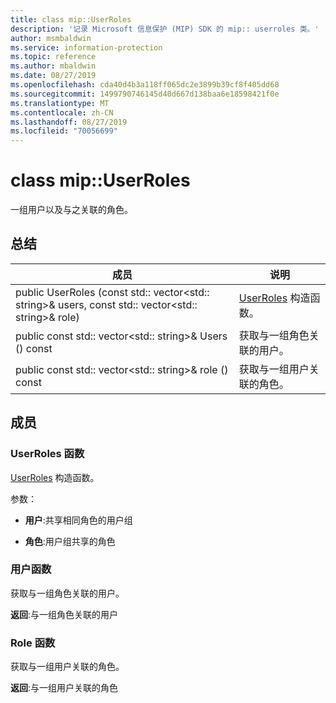 ```yaml
---
title: class mip::UserRoles
description: '记录 Microsoft 信息保护 (MIP) SDK 的 mip:: userroles 类。'
author: msmbaldwin
ms.service: information-protection
ms.topic: reference
ms.author: mbaldwin
ms.date: 08/27/2019
ms.openlocfilehash: cda40d4b3a118ff065dc2e3899b39cf8f405dd68
ms.sourcegitcommit: 1499790746145d40d667d138baa6e18598421f0e
ms.translationtype: MT
ms.contentlocale: zh-CN
ms.lasthandoff: 08/27/2019
ms.locfileid: "70056699"
---
```

# <a name="class-mipuserroles"></a>class mip::UserRoles 
一组用户以及与之关联的角色。
  
## <a name="summary"></a>总结
 成员                        | 说明                                
--------------------------------|---------------------------------------------
public UserRoles (const std:: vector\<std:: string\>& users, const std:: vector\<std:: string\>& role)  |  [UserRoles](class_mip_userroles.md) 构造函数。
public const std:: vector\<std:: string\>& Users () const  |  获取与一组角色关联的用户。
public const std:: vector\<std:: string\>& role () const  |  获取与一组用户关联的角色。
  
## <a name="members"></a>成员
  
### <a name="userroles-function"></a>UserRoles 函数
[UserRoles](class_mip_userroles.md) 构造函数。

参数：  
* **用户**:共享相同角色的用户组 


* **角色**:用户组共享的角色


  
### <a name="users-function"></a>用户函数
获取与一组角色关联的用户。

  
**返回**:与一组角色关联的用户
  
### <a name="roles-function"></a>Role 函数
获取与一组用户关联的角色。

  
**返回**:与一组用户关联的角色